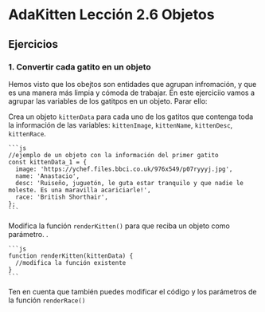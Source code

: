 # AdaKitten Lección 2.6 Objetos

## Ejercicios

### 1. Convertir cada gatito en un objeto

Hemos visto que los obejtos son entidades que agrupan infromación, y que es una manera más limpia y cómoda de trabajar. En este ejerciciio vamos a agrupar las variables de los gatitpos en un objeto. Parar ello:

Crea un objeto `kittenData` para cada uno de los gatitos que contenga toda la información de las variables: `kittenImage`, `kittenName`, `kittenDesc`, `kittenRace`.

    ```js
    //ejemplo de un objeto con la información del primer gatito
    const kittenData_1 = {
      image: 'https://ychef.files.bbci.co.uk/976x549/p07ryyyj.jpg',
      name: 'Anastacio',
      desc: 'Ruiseño, juguetón, le guta estar tranquilo y que nadie le moleste. Es una maravilla acariciarle!',
      race: 'British Shorthair',
    };
    ```

Modifica la función `renderKitten()` para que reciba un objeto como parámetro. .

    ```js
    function renderKitten(kittenData) {
      //modifica la función existente
    }
    ```

Ten en cuenta que también puedes modificar el código y los parámetros de la función `renderRace()`
